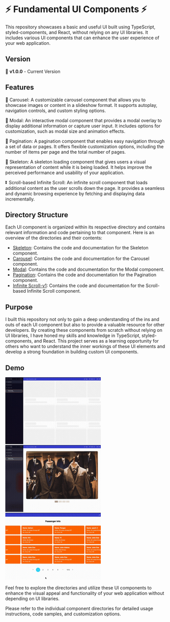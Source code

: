 # :zap: Fundamental UI Components :zap:

This repository showcases a basic and useful UI built using TypeScript, styled-components, and React, without relying on any UI libraries. It includes various UI components that can enhance the user experience of your web application.

## Version

🔖 <strong>v1.0.0</strong> - Current Version

## Features

:carousel_horse: Carousel: A customizable carousel component that allows you to showcase images or content in a slideshow format. It supports autoplay, navigation controls, and custom styling options.

:milky_way: Modal: An interactive modal component that provides a modal overlay to display additional information or capture user input. It includes options for customization, such as modal size and animation effects.

:page_with_curl: Pagination: A pagination component that enables easy navigation through a set of data or pages. It offers flexible customization options, including the number of items per page and the total number of pages.

:foggy: Skeleton: A skeleton loading component that gives users a visual representation of content while it is being loaded. It helps improve the perceived performance and usability of your application.

:arrow_double_down: Scroll-based Infinite Scroll: An infinite scroll component that loads additional content as the user scrolls down the page. It provides a seamless and dynamic browsing experience by fetching and displaying data incrementally.

## Directory Structure

Each UI component is organized within its respective directory and contains relevant information and code pertaining to that component. Here is an overview of the directories and their contents:

- [Skeleton](/skeleton-ui/): Contains the code and documentation for the Skeleton component.
- [Carousel](/carousel/): Contains the code and documentation for the Carousel component.
- [Modal](/modal/): Contains the code and documentation for the Modal component.
- [Pagination](/pagination/): Contains the code and documentation for the Pagination component.
- [Infinite Scroll-v1](/infinite-scroll-v1/): Contains the code and documentation for the Scroll-based Infinite Scroll component.

## Purpose

I built this repository not only to gain a deep understanding of the ins and outs of each UI component but also to provide a valuable resource for other developers. By creating these components from scratch without relying on UI libraries, I have honed my skills and knowledge in TypeScript, styled-components, and React. This project serves as a learning opportunity for others who want to understand the inner workings of these UI elements and develop a strong foundation in building custom UI components.

## Demo

<img src="./images/skeleton.gif" width="300px"/>
<img src="./images/carousel.gif" width="300px" />
<img src="./images/pagination.gif" width="300px" />

Feel free to explore the directories and utilize these UI components to enhance the visual appeal and functionality of your web application without depending on UI libraries.

Please refer to the individual component directories for detailed usage instructions, code samples, and customization options.
